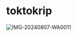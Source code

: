 # toktokrip
![IMG-20240807-WA0011](https://github.com/user-attachments/assets/10cc6aca-7561-49ff-ae0c-47c226b1201a)
